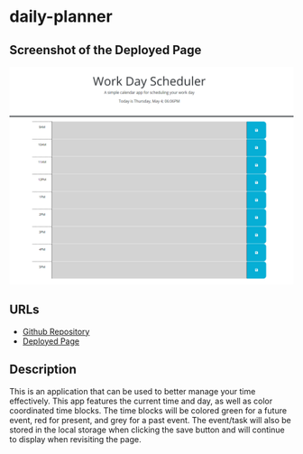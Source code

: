 # daily-planner
## Screenshot of the Deployed Page
![Daily-Planner-Screenshot](./assets/image/wds-SS.png)

## URLs
* [Github Repository](https://github.com/SoloSolaire/daily-planner)
* [Deployed Page](https://solosolaire.github.io/daily-planner/)

## Description
This is an application that can be used to better manage your time effectively. This app features the current time and day, as well as color coordinated time blocks. The time blocks will be colored green for a future event, red for present, and grey for a past event. The event/task will also be stored in the local storage when clicking the save button and will continue to display when revisiting the page.